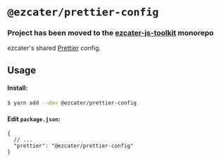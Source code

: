 # `@ezcater/prettier-config`

### Project has been moved to the [ezcater-js-toolkit](https://github.com/ezcater/ezcater-js-toolkit) monorepo

ezcater's shared [Prettier](https://prettier.io) config.

## Usage

#### Install:

```bash
$ yarn add --dev @ezcater/prettier-config
```

#### Edit `package.json`:

```jsonc
{
  // ...
  "prettier": "@ezcater/prettier-config"
}
```
